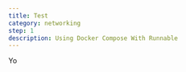 ```yaml
---
title: Test
category: networking
step: 1
description: Using Docker Compose With Runnable
---
```


Yo
